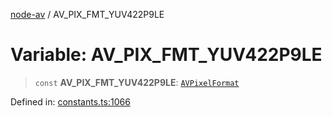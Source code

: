 [node-av](../globals.md) / AV\_PIX\_FMT\_YUV422P9LE

# Variable: AV\_PIX\_FMT\_YUV422P9LE

> `const` **AV\_PIX\_FMT\_YUV422P9LE**: [`AVPixelFormat`](../type-aliases/AVPixelFormat.md)

Defined in: [constants.ts:1066](https://github.com/seydx/av/blob/f8631fc881b394300b1479f511d55cf1c370a87f/src/constants/constants.ts#L1066)
